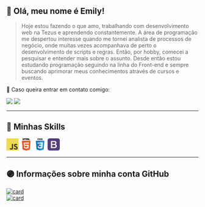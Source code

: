 ## 🦄 Olá, meu nome é <strong>Emily!</strong>

> Hoje estou fazendo o que amo, trabalhando com desenvolvimento web na Tezus e aprendendo constantemente.
A área de programação me despertou interesse quando me tornei analista de processos de negócio, onde muitas vezes acompanhava de perto o desenvolvimento de scripts e regras. Então, por hobby, comecei a pesquisar e entender mais sobre o assunto.
Desde então estou estudando programação seguindo na linha do Front-end e sempre buscando aprimorar meus conhecimentos através de cursos e eventos.

💬 Caso queira entrar em contato comigo: 
<p align="left">
  <a href="mailto:emilyperin5@gmail.com?" alt="Gmail">
  <img src="https://img.shields.io/badge/-Gmail-6610F2?style=for-the-badge&labelColor=6610F2&logo=gmail&logoColor=white&link=https://mail.google.com/mail/u/0/?tab=rm&ogbl#inbox" /></a>

  <a href="https://www.linkedin.com/in/emillyperin" alt="Linkedin">
    <img src="https://img.shields.io/badge/-Linkedin-6610F2?style=for-the-badge&logo=Linkedin&logoColor=FFFFFF&link=https://www.linkedin.com/in/emillyperin"/>
  </a>
</p>  

----

## 🚀 Minhas Skills

<code><img height="32" src="https://raw.githubusercontent.com/github/explore/80688e429a7d4ef2fca1e82350fe8e3517d3494d/topics/javascript/javascript.png" alt="Javascript"/></code>
<code><img height="32" src="https://raw.githubusercontent.com/github/explore/80688e429a7d4ef2fca1e82350fe8e3517d3494d/topics/html/html.png" alt="HTML5"/></code>
<code><img height="32" src="https://raw.githubusercontent.com/github/explore/80688e429a7d4ef2fca1e82350fe8e3517d3494d/topics/css/css.png" alt="CSS"/></code>
<code><img height="32" src="https://raw.githubusercontent.com/github/explore/80688e429a7d4ef2fca1e82350fe8e3517d3494d/topics/bootstrap/bootstrap.png" alt="Bootstrap"/></code>

---

## 🟣 Informações sobre minha conta GitHub
[![card](https://github-readme-stats.vercel.app/api/top-langs/?username=emillyperin&hide=html&layout=compact&theme=dracula)](https://github.com/anuraghazra/github-readme-stats)
<br>
[![card](https://github-readme-stats.vercel.app/api?username=emillyperin&theme=dracula&show_icons=true)](https://github.com/anuraghazra/github-readme-stats)

